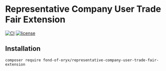 # Representative Company User Trade Fair Extension
[![CI](https://github.com/fond-of-oryx/representative-company-user-trade-fair-extension/actions/workflows/main.yml/badge.svg)](https://github.com/fond-of-oryx/representative-company-user-trade-fair-extension/actions/workflows/main.yml)
[![license](https://img.shields.io/github/license/fond-of-oryx/representative-company-user-trade-fair-extension.svg)](https://packagist.org/packages/fond-of-oryx/representative-company-user-trade-fair-extension)

## Installation

```
composer require fond-of-oryx/representative-company-user-trade-fair-extension
```
